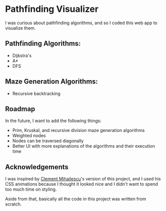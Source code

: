 # Pathfinding Visualizer

I was curious about pathfinding algorithms, and so I coded this web app to visualize them.

## Pathfinding Algorithms:
- Dijkstra's
- A*
- DFS

## Maze Generation Algorithms:
- Recursive backtracking

## Roadmap
In the future, I want to add the following things:
- Prim, Kruskal, and recursive division maze generation algorithms
- Weighted nodes
- Nodes can be traversed diagonally
- Better UI with more explanations of the algorithms and their execution time

## Acknowledgements
I was inspired by [Clement Mihailescu](https://github.com/clementmihailescu/Pathfinding-Visualizer)'s version of this project, and I used his CSS animations because I thought it looked nice and I didn't want to spend too much time on styling.

Aside from that, basically all the code in this project was written from scratch.
